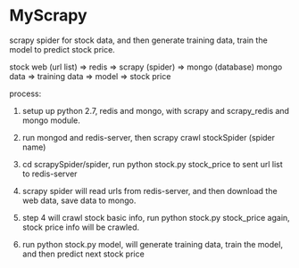 # MyScrapy
scrapy spider for stock data, and then generate training data, train the model to predict stock price.


stock web (url list) => redis => scrapy (spider) => mongo (database)
mongo data => training data => model => stock price

process:
1. setup up python 2.7, redis and mongo, with scrapy and scrapy_redis and mongo module.

2. run mongod and redis-server, then scrapy crawl stockSpider (spider name)

3. cd scrapySpider/spider, run python stock.py stock_price to sent url list to redis-server

4. scrapy spider will read urls from redis-server, and then download the web data, save data to mongo.

5. step 4 will crawl stock basic info, run python stock.py stock_price again, stock price info will be crawled.

6. run python stock.py model, will generate training data, train the model, and then predict next stock price 


